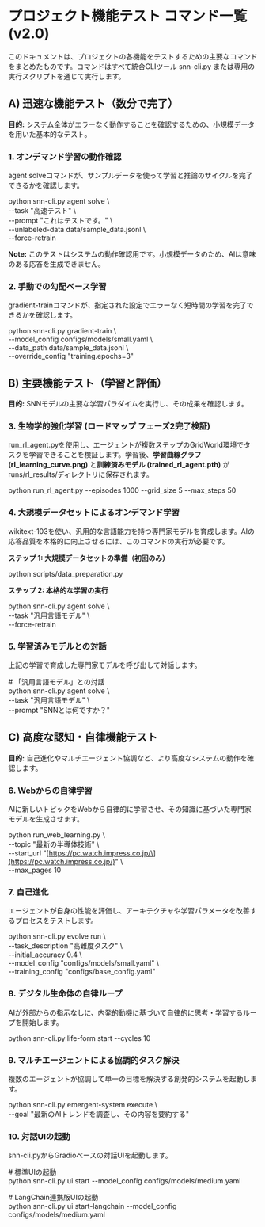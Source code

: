 # **プロジェクト機能テスト コマンド一覧 (v2.0)**

このドキュメントは、プロジェクトの各機能をテストするための主要なコマンドをまとめたものです。コマンドはすべて統合CLIツール snn-cli.py または専用の実行スクリプトを通じて実行します。

## **A) 迅速な機能テスト（数分で完了）**

**目的:** システム全体がエラーなく動作することを確認するための、小規模データを用いた基本的なテスト。

### **1\. オンデマンド学習の動作確認**

agent solveコマンドが、サンプルデータを使って学習と推論のサイクルを完了できるかを確認します。

python snn-cli.py agent solve \\  
    \--task "高速テスト" \\  
    \--prompt "これはテストです。" \\  
    \--unlabeled-data data/sample\_data.jsonl \\  
    \--force-retrain

**Note:** このテストはシステムの動作確認用です。小規模データのため、AIは意味のある応答を生成できません。

### **2\. 手動での勾配ベース学習**

gradient-trainコマンドが、指定された設定でエラーなく短時間の学習を完了できるかを確認します。

python snn-cli.py gradient-train \\  
    \--model\_config configs/models/small.yaml \\  
    \--data\_path data/sample\_data.jsonl \\  
    \--override\_config "training.epochs=3"

## **B) 主要機能テスト（学習と評価）**

**目的:** SNNモデルの主要な学習パラダイムを実行し、その成果を確認します。

### **3\. 生物学的強化学習 (ロードマップ フェーズ2完了検証)**

run\_rl\_agent.pyを使用し、エージェントが複数ステップのGridWorld環境でタスクを学習できることを検証します。学習後、**学習曲線グラフ (rl\_learning\_curve.png)** と**訓練済みモデル (trained\_rl\_agent.pth)** がruns/rl\_results/ディレクトリに保存されます。

python run\_rl\_agent.py \--episodes 1000 \--grid\_size 5 \--max\_steps 50

### **4\. 大規模データセットによるオンデマンド学習**

wikitext-103を使い、汎用的な言語能力を持つ専門家モデルを育成します。AIの応答品質を本格的に向上させるには、このコマンドの実行が必要です。

**ステップ 1: 大規模データセットの準備（初回のみ）**

python scripts/data\_preparation.py

**ステップ 2: 本格的な学習の実行**

python snn-cli.py agent solve \\  
    \--task "汎用言語モデル" \\  
    \--force-retrain

### **5\. 学習済みモデルとの対話**

上記の学習で育成した専門家モデルを呼び出して対話します。

\# 「汎用言語モデル」との対話  
python snn-cli.py agent solve \\  
    \--task "汎用言語モデル" \\  
    \--prompt "SNNとは何ですか？"

## **C) 高度な認知・自律機能テスト**

**目的:** 自己進化やマルチエージェント協調など、より高度なシステムの動作を確認します。

### **6\. Webからの自律学習**

AIに新しいトピックをWebから自律的に学習させ、その知識に基づいた専門家モデルを生成させます。

python run\_web\_learning.py \\  
    \--topic "最新の半導体技術" \\  
    \--start\_url "\[https://pc.watch.impress.co.jp/\](https://pc.watch.impress.co.jp/)" \\  
    \--max\_pages 10

### **7\. 自己進化**

エージェントが自身の性能を評価し、アーキテクチャや学習パラメータを改善するプロセスをテストします。

python snn-cli.py evolve run \\  
    \--task\_description "高難度タスク" \\  
    \--initial\_accuracy 0.4 \\  
    \--model\_config "configs/models/small.yaml" \\  
    \--training\_config "configs/base\_config.yaml"

### **8\. デジタル生命体の自律ループ**

AIが外部からの指示なしに、内発的動機に基づいて自律的に思考・学習するループを開始します。

python snn-cli.py life-form start \--cycles 10

### **9\. マルチエージェントによる協調的タスク解決**

複数のエージェントが協調して単一の目標を解決する創発的システムを起動します。

python snn-cli.py emergent-system execute \\  
    \--goal "最新のAIトレンドを調査し、その内容を要約する"

### **10\. 対話UIの起動**

snn-cli.pyからGradioベースの対話UIを起動します。

\# 標準UIの起動  
python snn-cli.py ui start \--model\_config configs/models/medium.yaml

\# LangChain連携版UIの起動  
python snn-cli.py ui start-langchain \--model\_config configs/models/medium.yaml  
